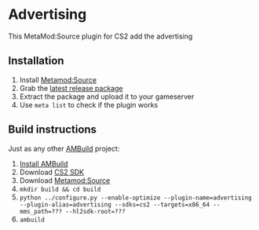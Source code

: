 # Advertising
This MetaMod:Source plugin for CS2 add the advertising

## Installation
1.	Install [Metamod:Source](https://www.sourcemm.net/downloads.php/?branch=master)
2.	Grab the [latest release package](https://github.com/NapasP/advertising/releases)
3.	Extract the package and upload it to your gameserver
4.	Use `meta list` to check if the plugin works

## Build instructions
Just as any other [AMBuild](https://wiki.alliedmods.net/AMBuild) project:
1. [Install AMBuild](https://wiki.alliedmods.net/AMBuild#Installation)
2. Download [CS2 SDK](https://github.com/alliedmodders/hl2sdk/tree/cs2)
3. Download [Metamod:Source](https://github.com/alliedmodders/metamod-source)
4. `mkdir build && cd build`
5. `python ../configure.py --enable-optimize --plugin-name=advertising --plugin-alias=advertising --sdks=cs2 --targets=x86_64 --mms_path=??? --hl2sdk-root=???`
6. `ambuild`